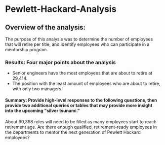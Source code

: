 # Pewlett-Hackard-Analysis
## Overview of the analysis: 
The purpose of this analysis was to determine the number of employees that will retire per title, and identify employees who can participate in a mentorship program.


### Results: Four major points about the analysis
- Senior engineers have the most employees that are about to retire at 29,414. 
- The position with the least amount of employees who are about to retire, with only two managers.



#### Summary: Provide high-level responses to the following questions, then provide two additional queries or tables that may provide more insight into the upcoming "silver tsunami."
About 90,398 roles will need to be filled as many employees start to reach retirement age.
Are there enough qualified, retirement-ready employees in the departments to mentor the next generation of Pewlett Hackard employees?
